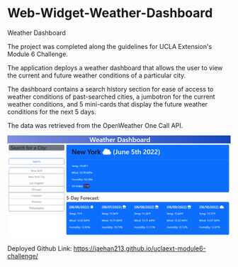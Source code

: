 # Web-Widget-Weather-Dashboard
Weather Dashboard

The project was completed along the guidelines for UCLA Extension's Module 6 Challenge.

The application deploys a weather dashboard that allows the user to view the current and future weather conditions of a particular city. 

The dashboard contains a search history section for ease of access to weather conditions of past-searched cities, a jumbotron for the current weather conditions, and 5 mini-cards that display the future weather conditions for the next 5 days. 

The data was retrieved from the OpenWeather One Call API.

![Weather Dashboard Preview](/assets/weather_dashboard_preview.PNG)


Deployed Github Link: 
https://jaehan213.github.io/uclaext-module6-challenge/
